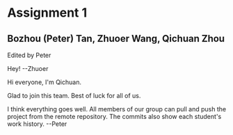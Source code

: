 # Assignment 1

## Bozhou (Peter) Tan, Zhuoer Wang, Qichuan Zhou

Edited by Peter

Hey! --Zhuoer

Hi everyone, I'm Qichuan. 

Glad to join this team. Best of luck for all of us.

I think everything goes well. All members of our group can pull and push the project from the remote repository. The commits also show each student's work history.  --Peter
